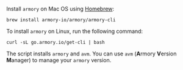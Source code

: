 Install `armory` on Mac OS using [Homebrew](https://brew.sh/):

```shell
brew install armory-io/armory/armory-cli
```

To install `armory` on Linux, run the following command:

```shell
curl -sL go.armory.io/get-cli | bash
```

The script installs `armory` and `avm`. You can use `avm` (**A**rmory **V**ersion **M**anager) to manage your `armory` version.